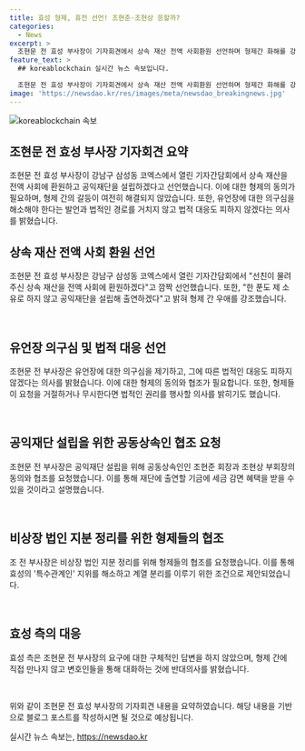 ```yaml
---
title: 효성 형제, 휴전 선언! 조현준·조현상 응할까?
categories:
  - News
excerpt: >
  조현문 전 효성 부사장이 기자회견에서 상속 재산 전액 사회환원 선언하며 형제간 화해를 강조하고, 공익재단 설립 및 공동 상속인 협조를 요청했습니다. 그러나 형제들의 동의가 전제되어야 하며, 유언장에 대한 의구심을 제기하며 법적 대응 의지를 강조하기도 했습니다. 또한, 비상장 법인 지분 정리와 관련해 형제들의 협조를 요구했습니다. 이에 대한 효성 측의 구체적 답변은 없었습니다. 형제 간 갈등과 화해를 둘러싼 논란이 계속될 전망입니다.
feature_text: >
  ## koreablockchain 실시간 뉴스 속보입니다.

  조현문 전 효성 부사장이 기자회견에서 상속 재산 전액 사회환원 선언하며 형제간 화해를 강조하고, 공익재단 설립 및 공동 상속인 협조를 요청했습니다. 그러나 형제들의 동의가 전제되어야 하며, 유언장에 대한 의구심을 제기하며 법적 대응 의지를 강조하기도 했습니다. 또한, 비상장 법인 지분 정리와 관련해 형제들의 협조를 요구했습니다. 이에 대한 효성 측의 구체적 답변은 없었습니다. 형제 간 갈등과 화해를 둘러싼 논란이 계속될 전망입니다.
image: 'https://newsdao.kr/res/images/meta/newsdao_breakingnews.jpg'
---
```


<p><img src="https://newsdao.kr/res/images/meta/newsdao_breakingnews.jpg" alt="koreablockchain 속보" /></p>

<h2 data-ke-size="size26">조현문 전 효성 부사장 기자회견 요약</h2>

<p data-ke-size="size16"></p>

<p>조현문 전 효성 부사장이 강남구 삼성동 코엑스에서 열린 기자간담회에서 상속 재산을 전액 사회에 환원하고 공익재단을 설립하겠다고 선언했습니다. 이에 대한 형제의 동의가 필요하며, 형제 간의 갈등이 여전히 해결되지 않았습니다. 또한, 유언장에 대한 의구심을 해소해야 한다는 발언과 법적인 경로를 거치지 않고 법적 대응도 피하지 않겠다는 의사를 밝혔습니다.</p>

<h2 data-ke-size="size26">상속 재산 전액 사회 환원 선언</h2>

<p data-ke-size="size16">조현문 전 효성 부사장은 강남구 삼성동 코엑스에서 열린 기자간담회에서 "선친이 물려주신 상속 재산을 전액 사회에 환원하겠다"고 깜짝 선언했습니다. 또한, "한 푼도 제 소유로 하지 않고 공익재단을 설립해 출연하겠다"고 밝혀 형제 간 우애를 강조했습니다.</p>

<p data-ke-size="size16">&nbsp;</p>

<h2 data-ke-size="size26">유언장 의구심 및 법적 대응 선언</h2>

<p data-ke-size="size16">조현문 전 부사장은 유언장에 대한 의구심을 제기하고, 그에 따른 법적인 대응도 피하지 않겠다는 의사를 밝혔습니다. 이에 대한 형제의 동의와 협조가 필요합니다. 또한, 형제들이 요청을 거절하거나 무시한다면 법적인 권리를 행사할 의사를 밝히기도 했습니다.</p>

<p data-ke-size="size16">&nbsp;</p>

<h2 data-ke-size="size26">공익재단 설립을 위한 공동상속인 협조 요청</h2>

<p data-ke-size="size16">조현문 전 부사장은 공익재단 설립을 위해 공동상속인인 조현준 회장과 조현상 부회장의 동의와 협조를 요청했습니다. 이를 통해 재단에 출연할 기금에 세금 감면 혜택을 받을 수 있을 것이라고 설명했습니다.</p>

<p data-ke-size="size16">&nbsp;</p>

<h2 data-ke-size="size26">비상장 법인 지분 정리를 위한 형제들의 협조</h2>

<p data-ke-size="size16">조 전 부사장은 비상장 법인 지분 정리를 위해 형제들의 협조를 요청했습니다. 이를 통해 효성의 '특수관계인' 지위를 해소하고 계열 분리를 이루기 위한 조건으로 제안되었습니다.</p>

<p data-ke-size="size16">&nbsp;</p>

<h2 data-ke-size="size26">효성 측의 대응</h2>

<p data-ke-size="size16">효성 측은 조현문 전 부사장의 요구에 대한 구체적인 답변을 하지 않았으며, 형제 간에 직접 만나지 않고 변호인들을 통해 대화하는 것에 반대의사를 밝혔습니다.</p>

<p data-ke-size="size16">&nbsp;</p>

<p>위와 같이 조현문 전 효성 부사장의 기자회견 내용을 요약하였습니다. 해당 내용을 기반으로 블로그 포스트를 작성하시면 될 것으로 예상됩니다.</p>
실시간 뉴스 속보는, <a href="https://newsdao.kr" rel="dofollow">https://newsdao.kr</a>


